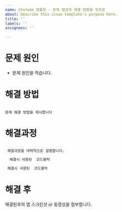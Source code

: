 ```yaml
---
name: chulwoo 탬플릿 - 문제 발생과 해결 방법을 위주로
about: Describe this issue template's purpose here.
title: ''
labels: ''
assignees: ''

---
```


# 문제 원인
- 문제 원인을 적습니다.


# 해결 방법
## 
    문제 해결 방법을 제시합니다

# 해결과정
## 
     해결과정을 대략적으로 설명합니다.

```swift
  해결시 사용된  코드블럭
```

```swift
 해결시 사용된  코드블럭
```
# 해결 후


해결된후의 앱 스크린샷 or 동영상을 첨부합니다.
